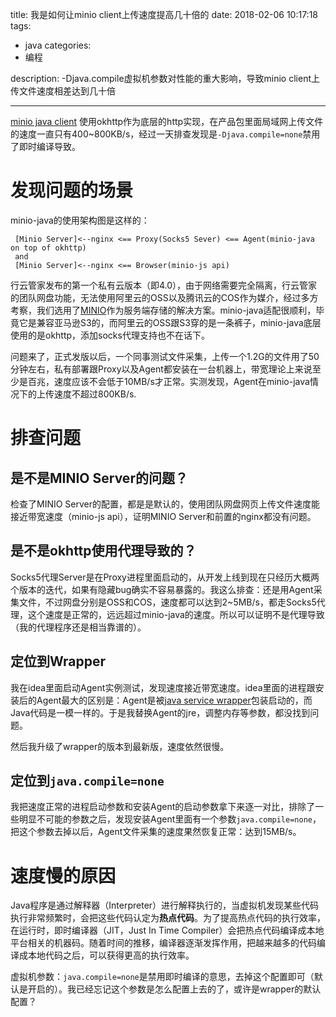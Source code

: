 title: 我是如何让minio client上传速度提高几十倍的
date: 2018-02-06 10:17:18
tags:
- java
categories:
- 编程

description: -Djava.compile虚拟机参数对性能的重大影响，导致minio client上传文件速度相差达到几十倍

---
[minio java client](https://github.com/minio/minio-java) 使用okhttp作为底层的http实现，在产品包里面局域网上传文件的速度一直只有400~800KB/s，经过一天排查发现是`-Djava.compile=none`禁用了即时编译导致。
<!--more-->

# 发现问题的场景
minio-java的使用架构图是这样的：
```
 [Minio Server]<--nginx <== Proxy(Socks5 Sever) <== Agent(minio-java on top of okhttp)
 and
 [Minio Server]<--nginx <== Browser(minio-js api)
```
行云管家发布的第一个私有云版本（即4.0），由于网络需要完全隔离，行云管家的团队网盘功能，无法使用阿里云的OSS以及腾讯云的COS作为媒介，经过多方考察，我们选用了[MINIO](https://www.minio.io/)作为服务端存储的解决方案。minio-java适配很顺利，毕竟它是兼容亚马逊S3的，而阿里云的OSS跟S3穿的是一条裤子，minio-java底层使用的是okhttp，添加socks代理支持也不在话下。

问题来了，正式发版以后，一个同事测试文件采集，上传一个1.2G的文件用了50分钟左右，私有部署跟Proxy以及Agent都安装在一台机器上，带宽理论上来说至少是百兆，速度应该不会低于10MB/s才正常。实测发现，Agent在minio-java情况下的上传速度不超过800KB/s.

# 排查问题
## 是不是MINIO Server的问题？
检查了MINIO Server的配置，都是是默认的，使用团队网盘网页上传文件速度能接近带宽速度（minio-js api），证明MINIO Server和前置的nginx都没有问题。
## 是不是okhttp使用代理导致的？
Socks5代理Server是在Proxy进程里面启动的，从开发上线到现在只经历大概两个版本的迭代，如果有隐藏bug确实不容易暴露的。我这么排查：还是用Agent采集文件，不过网盘分别是OSS和COS，速度都可以达到2~5MB/s，都走Socks5代理，这个速度是正常的，远远超过minio-java的速度。所以可以证明不是代理导致（我的代理程序还是相当靠谱的）。

## 定位到Wrapper
我在idea里面启动Agent实例测试，发现速度接近带宽速度。idea里面的进程跟安装后的Agent最大的区别是：Agent是被[java service wrapper](https://wrapper.tanukisoftware.com/doc/english/download.jsp)包装启动的，而Java代码是一模一样的。于是我替换Agent的jre，调整内存等参数，都没找到问题。

然后我升级了wrapper的版本到最新版，速度依然很慢。

## 定位到`java.compile=none`
我把速度正常的进程启动参数和安装Agent的启动参数拿下来逐一对比，排除了一些明显不可能的参数之后，发现安装Agent里面有一个参数`java.compile=none`，把这个参数去掉以后，Agent文件采集的速度果然恢复正常：达到15MB/s。

# 速度慢的原因
Java程序是通过解释器（Interpreter）进行解释执行的，当虚拟机发现某些代码执行非常频繁时，会把这些代码认定为**热点代码**。为了提高热点代码的执行效率，在运行时，即时编译器（JIT，Just In Time Compiler）会把热点代码编译成本地平台相关的机器码。随着时间的推移，编译器逐渐发挥作用，把越来越多的代码编译成本地代码之后，可以获得更高的执行效率。

虚拟机参数：`java.compile=none`是禁用即时编译的意思，去掉这个配置即可（默认是开启的）。我已经忘记这个参数是怎么配置上去的了，或许是wrapper的默认配置？
